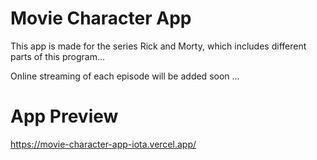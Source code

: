 # Movie Character App

This app is made for the series Rick and Morty, which includes different parts of this program...

Online streaming of each episode will be added soon ...
    
# App Preview

https://movie-character-app-iota.vercel.app/
